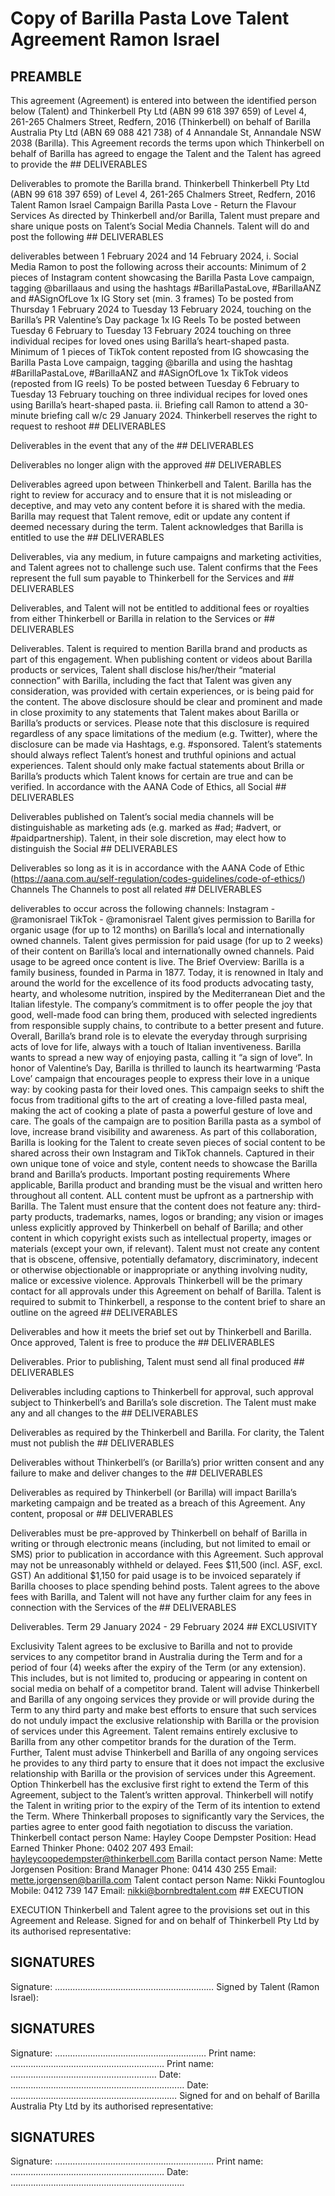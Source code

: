 # Copy of Barilla   Pasta Love Talent Agreement Ramon Israel

## PREAMBLE

This agreement (Agreement) is entered into between the identified person below (Talent) and Thinkerbell Pty Ltd (ABN 99 618 397 659) of Level 4, 261-265 Chalmers Street, Redfern, 2016 (Thinkerbell) on behalf of Barilla Australia Pty Ltd (ABN 69 088 421 738) of 4 Annandale St, Annandale NSW 2038 (Barilla). This Agreement records the terms upon which Thinkerbell on behalf of Barilla has agreed to engage the Talent and the Talent has agreed to provide the ## DELIVERABLES

Deliverables to promote the Barilla brand.
Thinkerbell 
Thinkerbell Pty Ltd (ABN 99 618 397 659) of Level 4, 261-265 Chalmers Street, Redfern, 2016 Talent Ramon Israel Campaign Barilla Pasta Love - Return the Flavour Services As directed by Thinkerbell and/or Barilla, Talent must prepare and share unique posts on Talent’s Social Media Channels.
Talent will do and post the following ## DELIVERABLES

deliverables between 1 February 2024 and 14 February 2024,
i. Social Media Ramon to post the following across their accounts: 
Minimum of 2 pieces of Instagram content showcasing the Barilla Pasta Love campaign, tagging @barillaaus and using the hashtags #BarillaPastaLove, #BarillaANZ and #ASignOfLove 1x IG Story set (min. 3 frames)
To be posted from Thursday 1 February 2024 to Tuesday 13 February 2024, touching on the Barilla’s PR Valentine’s Day package 1x IG Reels To be posted between Tuesday 6 February to Tuesday 13 February 2024 touching on three individual recipes for loved ones using Barilla’s heart-shaped pasta.
Minimum of 1 pieces of TikTok content reposted from IG showcasing the Barilla Pasta Love campaign, tagging @barilla and using the hashtag #BarillaPastaLove, #BarillaANZ and #ASignOfLove 1x TikTok videos (reposted from IG reels)
To be posted between Tuesday 6 February to Tuesday 13 February touching on three individual recipes for loved ones using Barilla’s heart-shaped pasta.
ii. Briefing call Ramon to attend a 30-minute briefing call w/c 29 January 2024.
Thinkerbell reserves the right to request to reshoot ## DELIVERABLES

Deliverables in the event that any of the ## DELIVERABLES

Deliverables no longer align with the approved ## DELIVERABLES

Deliverables agreed upon between Thinkerbell and Talent.
Barilla has the right to review for accuracy and to ensure that it is not misleading or deceptive, and may veto any content before it is shared with the media. Barilla may request that Talent remove, edit or update any content if deemed necessary during the term. 
Talent acknowledges that Barilla is entitled to use the ## DELIVERABLES

Deliverables, via any medium, in future campaigns and marketing activities, and Talent agrees not to challenge such use. Talent confirms that the Fees represent the full sum payable to Thinkerbell for the Services and ## DELIVERABLES

Deliverables, and Talent will not be entitled to additional fees or royalties from either Thinkerbell or Barilla in relation to the Services or ## DELIVERABLES

Deliverables.
Talent is required to mention Barilla brand and products as part of this engagement.
When publishing content or videos about Barilla products or services, Talent shall disclose his/her/their “material connection” with Barilla, including the fact that Talent was given any consideration, was provided with certain experiences, or is being paid for the content. The above disclosure should be clear and prominent and made in close proximity to any statements that Talent makes about Barilla or Barilla’s products or services. Please note that this disclosure is required regardless of any space limitations of the medium (e.g. Twitter), where the disclosure can be made via Hashtags, e.g. #sponsored. Talent’s statements should always reflect Talent’s honest and truthful opinions and actual experiences. Talent should only make factual statements about Brilla or Barilla’s products which Talent knows for certain are true and can be verified.
In accordance with the AANA Code of Ethics, all Social ## DELIVERABLES

Deliverables published on Talent’s social media channels will be distinguishable as marketing ads (e.g. marked as #ad; #advert, or #paidpartnership). Talent, in their sole discretion, may elect how to distinguish the Social ## DELIVERABLES

Deliverables so long as it is in accordance with the AANA Code of Ethic (https://aana.com.au/self-regulation/codes-guidelines/code-of-ethics/)
Channels The Channels to post all related ## DELIVERABLES

deliverables to occur across the following channels:
Instagram - @ramonisrael TikTok - @ramonisrael Talent gives permission to Barilla for organic usage (for up to 12 months) on Barilla’s local and internationally owned channels.
Talent gives permission for paid usage (for up to 2 weeks) of their content on Barilla’s local and internationally owned channels. Paid usage to be agreed once content is live.
The Brief Overview:
Barilla is a family business, founded in Parma in 1877. Today, it is renowned in Italy and around the world for the excellence of its food products advocating tasty, hearty, and wholesome nutrition, inspired by the Mediterranean Diet and the Italian lifestyle. The company’s commitment is to offer people the joy that good, well-made food can bring them, produced with selected ingredients from responsible supply chains, to contribute to a better present and future. Overall, Barilla’s brand role is to elevate the everyday through surprising acts of love for life, always with a touch of Italian inventiveness. Barilla wants to spread a new way of enjoying pasta, calling it “a sign of love”. 
In honor of Valentine’s Day, Barilla is thrilled to launch its heartwarming ‘Pasta Love’ campaign that encourages people to express their love in a unique way: by cooking pasta for their loved ones. This campaign seeks to shift the focus from traditional gifts to the art of creating a love-filled pasta meal, making the act of cooking a plate of pasta a powerful gesture of love and care. The goals of the campaign are to position Barilla pasta as a symbol of love, increase brand visibility and awareness. 
As part of this collaboration, Barilla is looking for the Talent to create seven pieces of social content to be shared across their own Instagram and TikTok channels. Captured in their own unique tone of voice and style, content needs to showcase the Barilla brand and Barilla’s products.
Important posting requirements 
Where applicable, Barilla product and branding must be the visual and written hero throughout all content. ALL content must be upfront as a partnership with Barilla.
The Talent must ensure that the content does not feature any:
third-party products, trademarks, names, logos or branding; 
any vision or images unless explicitly approved by Thinkerbell on behalf of Barilla; and other content in which copyright exists such as intellectual property, images or materials (except your own, if relevant).
Talent must not create any content that is obscene, offensive, potentially defamatory, discriminatory, indecent or otherwise objectionable or inappropriate or anything involving nudity, malice or excessive violence.
Approvals Thinkerbell will be the primary contact for all approvals under this Agreement on behalf of Barilla.
Talent is required to submit to Thinkerbell, a response to the content brief to share an outline on the agreed ## DELIVERABLES

Deliverables and how it meets the brief set out by Thinkerbell and Barilla. Once approved, Talent is free to produce the ## DELIVERABLES

Deliverables. 
Prior to publishing, Talent must send all final produced ## DELIVERABLES

Deliverables including captions to Thinkerbell for approval, such approval subject to Thinkerbell’s and Barilla’s sole discretion. The Talent must make any and all changes to the ## DELIVERABLES

Deliverables as required by the Thinkerbell and Barilla. For clarity, the Talent must not publish the ## DELIVERABLES

Deliverables without Thinkerbell’s (or Barilla’s) prior written consent and any failure to make and deliver changes to the ## DELIVERABLES

Deliverables as required by Thinkerbell (or Barilla) will impact Barilla’s marketing campaign and be treated as a breach of this Agreement.
Any content, proposal or ## DELIVERABLES

Deliverables must be pre-approved by Thinkerbell on behalf of Barilla in writing or through electronic means (including, but not limited to email or SMS) prior to publication in accordance with this Agreement. Such approval may not be unreasonably withheld or delayed.
Fees
$11,500 (incl. ASF, excl. GST)
An additional $1,150 for paid usage is to be invoiced separately if Barilla chooses to place spending behind posts.
Talent agrees to the above fees with Barilla, and Talent will not have any further claim for any fees in connection with the Services of the ## DELIVERABLES

Deliverables.
Term 29 January 2024 - 29 February 2024 ## EXCLUSIVITY

Exclusivity Talent agrees to be exclusive to Barilla and not to provide services to any competitor brand in Australia during the Term and for a period of four (4) weeks after the expiry of the Term (or any extension). This includes, but is not limited to, producing or appearing in content on social media on behalf of a competitor brand. 
Talent will advise Thinkerbell and Barilla of any ongoing services they provide or will provide during the Term to any third party and make best efforts to ensure that such services do not unduly impact the exclusive relationship with Barilla or the provision of services under this Agreement. Talent remains entirely exclusive to Barilla from any other competitor brands for the duration of the Term. Further, Talent must advise Thinkerbell and Barilla of any ongoing services he provides to any third party to ensure that it does not impact the exclusive relationship with Barilla or the provision of services under this Agreement. 
Option Thinkerbell has the exclusive first right to extend the Term of this Agreement, subject to the Talent’s written approval. Thinkerbell will notify the Talent in writing prior to the expiry of the Term of its intention to extend the Term. Where Thinkerball proposes to significantly vary the Services, the parties agree to enter good faith negotiation to discuss the variation. 
Thinkerbell contact person Name: Hayley Coope Dempster Position: Head Earned Thinker Phone: 0402 207 493 
Email: hayleycoopedempster@thinkerbell.com Barilla contact person Name: Mette Jorgensen Position: Brand Manager Phone: 0414 430 255 Email: mette.jorgensen@barilla.com Talent contact person Name: Nikki Fountoglou Mobile: 0412 739 147 Email: nikki@bornbredtalent.com ## EXECUTION

EXECUTION Thinkerbell and Talent agree to the provisions set out in this Agreement and Release.
Signed for and on behalf of Thinkerbell Pty Ltd by its authorised representative:
## SIGNATURES

Signature: …………………………………………...…………
Signed by Talent (Ramon Israel):
## SIGNATURES

Signature: …………………………………………...………
Print name: ………………………………………….…………
Print name: ………………………………………….………
Date: ……………………………………………………………
Date: …………………………………………………………
Signed for and on behalf of Barilla Australia Pty Ltd by its authorised representative:
## SIGNATURES

Signature: …………………………………………...…………
Print name: ………………………………………….…………
Date: ……………………………………………………………